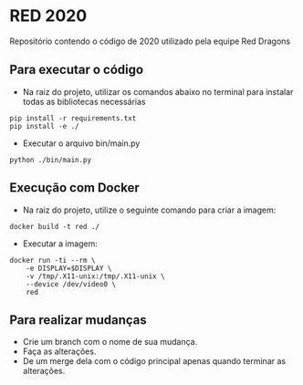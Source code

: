 # RED 2020

Repositório contendo o código de 2020 utilizado pela equipe Red Dragons

## Para executar o código

- Na raiz do projeto, utilizar os comandos abaixo no terminal para instalar todas as bibliotecas necessárias
```shell
pip install -r requirements.txt
pip install -e ./
```
- Executar o arquivo bin/main.py 
```shell
python ./bin/main.py
```

## Execução com Docker

- Na raiz do projeto, utilize o seguinte comando para criar a imagem:
```shell
docker build -t red ./
```
- Executar a imagem:
```shell
docker run -ti --rm \
    -e DISPLAY=$DISPLAY \
    -v /tmp/.X11-unix:/tmp/.X11-unix \
    --device /dev/video0 \
    red
```
## Para realizar mudanças
- Crie um branch com o nome de sua mudança.
- Faça as alterações.
- De um merge dela com o código principal apenas quando terminar as alterações.
